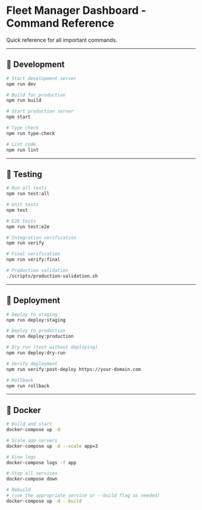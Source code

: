 # Fleet Manager Dashboard - Command Reference

Quick reference for all important commands.

---

## 🚀 Development

```bash
# Start development server
npm run dev

# Build for production
npm run build

# Start production server
npm start

# Type check
npm run type-check

# Lint code
npm run lint
```

---

## 🧪 Testing

```bash
# Run all tests
npm run test:all

# Unit tests
npm test

# E2E tests
npm run test:e2e

# Integration verification
npm run verify

# Final verification
npm run verify:final

# Production validation
./scripts/production-validation.sh
```

---

## 🚢 Deployment

```bash
# Deploy to staging
npm run deploy:staging

# Deploy to production
npm run deploy:production

# Dry run (test without deploying)
npm run deploy:dry-run

# Verify deployment
npm run verify:post-deploy https://your-domain.com

# Rollback
npm run rollback
```

---

## 🐳 Docker

```bash
# Build and start
docker-compose up -d

# Scale app servers
docker-compose up -d --scale app=3

# View logs
docker-compose logs -f app

# Stop all services
docker-compose down

# Rebuild
# (use the appropriate service or --build flag as needed)
docker-compose up -d --build
```
